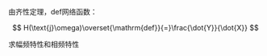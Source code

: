 由齐性定理，def网络函数：  

$$
 H(\text{j}\omega)\overset{\mathrm{def}}{=}\frac{\dot{Y}}{\dot{X}}
$$

求幅频特性和相频特性  
